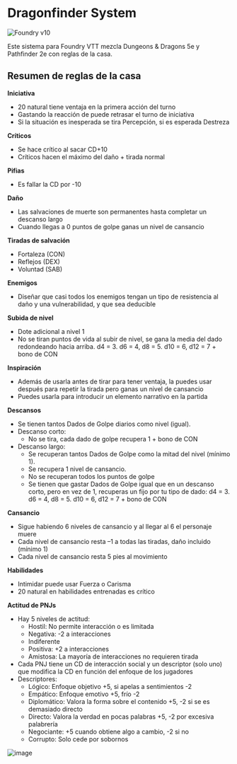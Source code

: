 # Dragonfinder System

![Foundry v10](https://img.shields.io/badge/foundry-v10-green)

Este sistema para Foundry VTT mezcla Dungeons & Dragons 5e y Pathfinder 2e con reglas de la casa.

## Resumen de reglas de la casa

**Iniciativa**

- 20 natural tiene ventaja en la primera acción del turno
- Gastando la reacción de puede retrasar el turno de iniciativa
- Si la situación es inesperada se tira Percepción, si es esperada Destreza

**Críticos**

- Se hace crítico al sacar CD+10
- Críticos hacen el máximo del daño + tirada normal

**Pifias**

- Es fallar la CD por -10

**Daño**

- Las salvaciones de muerte son permanentes hasta completar un descanso largo
- Cuando llegas a 0 puntos de golpe ganas un nivel de cansancio

**Tiradas de salvación**

- Fortaleza (CON)
- Reflejos (DEX)
- Voluntad (SAB)

**Enemigos**

- Diseñar que casi todos los enemigos tengan un tipo de resistencia al daño y una vulnerabilidad, y que sea deducible

**Subida de nivel**

- Dote adicional a nivel 1
- No se tiran puntos de vida al subir de nivel, se gana la media del dado redondeando hacia arriba. d4 = 3. d6 = 4, d8 = 5. d10 = 6, d12 = 7 + bono de CON

**Inspiración**

- Además de usarla antes de tirar para tener ventaja, la puedes usar después para repetir la tirada pero ganas un nivel de cansancio
- Puedes usarla para introducir un elemento narrativo en la partida

**Descansos**

- Se tienen tantos Dados de Golpe diarios como nivel (igual).
- Descanso corto:
    - No se tira, cada dado de golpe recupera 1 + bono de CON
- Descanso largo:
    - Se recuperan tantos Dados de Golpe como la mitad del nivel (mínimo 1).
    - Se recupera 1 nivel de cansancio.
    - No se recuperan todos los puntos de golpe
    - Se tienen que gastar Dados de Golpe igual que en un descanso corto, pero en vez de 1, recuperas un fijo por tu tipo de dado: d4 = 3. d6 = 4, d8 = 5. d10 = 6, d12 = 7 + bono de CON

**Cansancio**

- Sigue habiendo 6 niveles de cansancio y al llegar al 6 el personaje muere
- Cada nivel de cansancio resta –1 a todas las tiradas, daño incluido (mínimo 1)
- Cada nivel de cansancio resta 5 pies al movimiento

**Habilidades**

- Intimidar puede usar Fuerza o Carisma
- 20 natural en habilidades entrenadas es crítico

**Actitud de PNJs**

- Hay 5 niveles de actitud:
    - Hostil: No permite interacción o es limitada
    - Negativa: -2 a interacciones
    - Indiferente
    - Positiva: +2 a interacciones
    - Amistosa: La mayoría de interacciones no requieren tirada
- Cada PNJ tiene un CD de interacción social y un descriptor (solo uno) que modifica la CD en función del enfoque de los jugadores
- Descriptores:
    - Lógico: Enfoque objetivo +5, si apelas a sentimientos -2
    - Empático: Enfoque emotivo +5, frío -2
    - Diplomático: Valora la forma sobre el contenido +5, -2 si se es demasiado directo
    - Directo: Valora la verdad en pocas palabras +5, -2 por excesiva palabrería
    - Negociante: +5 cuando obtiene algo a cambio, -2 si no
    - Corrupto: Solo cede por sobornos

![image](https://www.cosasdedados.com/dragonfinder/logo.png)

